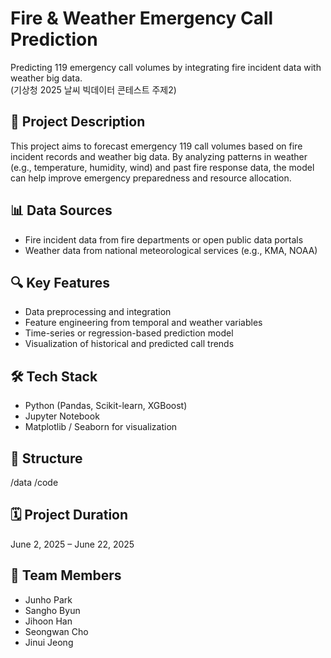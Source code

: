 # Fire & Weather Emergency Call Prediction

Predicting 119 emergency call volumes by integrating fire incident data with weather big data.  
(기상청 2025 날씨 빅데이터 콘테스트 주제2)

## 📌 Project Description

This project aims to forecast emergency 119 call volumes based on fire incident records and weather big data. By analyzing patterns in weather (e.g., temperature, humidity, wind) and past fire response data, the model can help improve emergency preparedness and resource allocation.

## 📊 Data Sources

- Fire incident data from fire departments or open public data portals
- Weather data from national meteorological services (e.g., KMA, NOAA)

## 🔍 Key Features

- Data preprocessing and integration
- Feature engineering from temporal and weather variables
- Time-series or regression-based prediction model
- Visualization of historical and predicted call trends

## 🛠 Tech Stack

- Python (Pandas, Scikit-learn, XGBoost)
- Jupyter Notebook
- Matplotlib / Seaborn for visualization

## 📁 Structure

/data
/code

## 🗓 Project Duration

June 2, 2025 – June 22, 2025

## 👥 Team Members

- Junho Park  
- Sangho Byun  
- Jihoon Han  
- Seongwan Cho  
- Jinui Jeong
